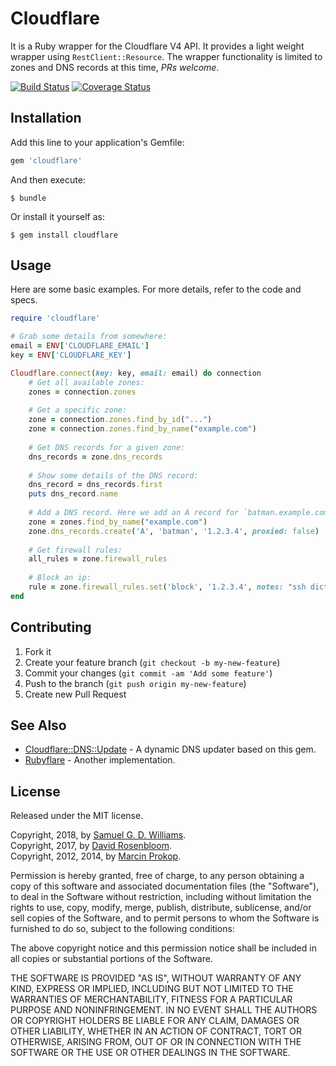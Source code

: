 # Cloudflare

It is a Ruby wrapper for the Cloudflare V4 API. It provides a light weight wrapper using `RestClient::Resource`. The wrapper functionality is limited to zones and DNS records at this time, *PRs welcome*.

[![Build Status](https://secure.travis-ci.org/socketry/cloudflare.svg)](http://travis-ci.org/socketry/cloudflare)
[![Coverage Status](https://coveralls.io/repos/socketry/cloudflare/badge.svg)](https://coveralls.io/r/socketry/cloudflare)

## Installation

Add this line to your application's Gemfile:

```ruby
gem 'cloudflare'
```

And then execute:

```
$ bundle
```

Or install it yourself as:

```
$ gem install cloudflare
```

## Usage

Here are some basic examples. For more details, refer to the code and specs.

```ruby
require 'cloudflare'

# Grab some details from somewhere:
email = ENV['CLOUDFLARE_EMAIL']
key = ENV['CLOUDFLARE_KEY']

Cloudflare.connect(key: key, email: email) do connection
	# Get all available zones:
	zones = connection.zones
	
	# Get a specific zone:
	zone = connection.zones.find_by_id("...")
	zone = connection.zones.find_by_name("example.com")
	
	# Get DNS records for a given zone:
	dns_records = zone.dns_records
	
	# Show some details of the DNS record:
	dns_record = dns_records.first
	puts dns_record.name
	
	# Add a DNS record. Here we add an A record for `batman.example.com`:
	zone = zones.find_by_name("example.com")
	zone.dns_records.create('A', 'batman', '1.2.3.4', proxied: false)
	
	# Get firewall rules:
	all_rules = zone.firewall_rules
	
	# Block an ip:
	rule = zone.firewall_rules.set('block', '1.2.3.4', notes: "ssh dictionary attack")
end
```

## Contributing

1. Fork it
2. Create your feature branch (`git checkout -b my-new-feature`)
3. Commit your changes (`git commit -am 'Add some feature'`)
4. Push to the branch (`git push origin my-new-feature`)
5. Create new Pull Request

## See Also

- [Cloudflare::DNS::Update](https://github.com/ioquatix/cloudflare-dns-update) - A dynamic DNS updater based on this gem.
- [Rubyflare](https://github.com/trev/rubyflare) - Another implementation.

## License

Released under the MIT license.

Copyright, 2018, by [Samuel G. D. Williams](http://www.codeotaku.com/samuel-williams).  
Copyright, 2017, by [David Rosenbloom](http://artifactory.com).  
Copyright, 2012, 2014, by [Marcin Prokop](https://github.com/b4k3r).  

Permission is hereby granted, free of charge, to any person obtaining a copy
of this software and associated documentation files (the "Software"), to deal
in the Software without restriction, including without limitation the rights
to use, copy, modify, merge, publish, distribute, sublicense, and/or sell
copies of the Software, and to permit persons to whom the Software is
furnished to do so, subject to the following conditions:

The above copyright notice and this permission notice shall be included in
all copies or substantial portions of the Software.

THE SOFTWARE IS PROVIDED "AS IS", WITHOUT WARRANTY OF ANY KIND, EXPRESS OR
IMPLIED, INCLUDING BUT NOT LIMITED TO THE WARRANTIES OF MERCHANTABILITY,
FITNESS FOR A PARTICULAR PURPOSE AND NONINFRINGEMENT. IN NO EVENT SHALL THE
AUTHORS OR COPYRIGHT HOLDERS BE LIABLE FOR ANY CLAIM, DAMAGES OR OTHER
LIABILITY, WHETHER IN AN ACTION OF CONTRACT, TORT OR OTHERWISE, ARISING FROM,
OUT OF OR IN CONNECTION WITH THE SOFTWARE OR THE USE OR OTHER DEALINGS IN
THE SOFTWARE.



